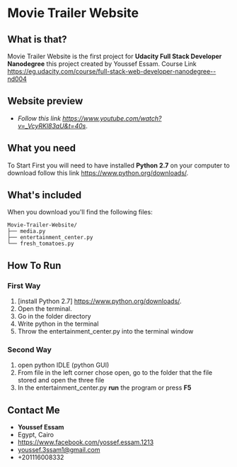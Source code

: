 # Movie Trailer Website

## What is that?

Movie Trailer Website is the first project for **Udacity Full Stack Developer Nanodegree** this project created by Youssef Essam.
Course Link <https://eg.udacity.com/course/full-stack-web-developer-nanodegree--nd004>

## Website preview

* _Follow this link <https://www.youtube.com/watch?v=_VcyRKl83aU&t=40s>_.


## What you need

To Start First you will need to have installed **Python 2.7** on your computer to download follow this link <https://www.python.org/downloads/>.

## What's included

When you download you'll find the following files:

```
Movie-Trailer-Website/
├── media.py
├── entertainment_center.py
└── fresh_tomatoes.py

```

## How To Run

### First Way
1. [install Python 2.7] <https://www.python.org/downloads/>.
2. Open the terminal.
3. Go in the folder directory
4. Write python in the terminal
5. Throw the entertainment_center.py into the terminal window


### Second Way
1. open python IDLE (python GUI)
2. From file in the left corner chose open, go to the folder that the file stored and open the three file
3. In the entertainment_center.py **run** the program or press **F5**



## Contact Me

* **Youssef Essam**
* Egypt, Cairo
* <https://www.facebook.com/yossef.essam.1213>
* youssef.3ssam1@gmail.com
* +201116008332
